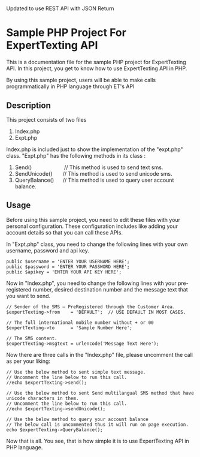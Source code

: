 # 


Updated to use REST API with JSON Return

# Sample PHP Project For ExpertTexting API
This is a documentation file for the sample PHP project for ExpertTexting API. In this project, you get to know how to use ExpertTexting API in PHP.

By using this sample project, users will be able to make calls programmatically in PHP language through ET's API

## Description
This project consists of two files 

1. Index.php 
2. Expt.php
  
Index.php is included just to show the implementation of the "expt.php" class. "Expt.php" has the following methods in its class : 

1. Send()            &nbsp;&nbsp;&nbsp;&nbsp;&nbsp;&nbsp;&nbsp;&nbsp;&nbsp;&nbsp;&nbsp;&nbsp;&nbsp;&nbsp;&nbsp;&nbsp;&nbsp;&nbsp;&nbsp;&nbsp;&nbsp;// This method is used to send text sms.
2. SendUnicode()     &nbsp;&nbsp;&nbsp;&nbsp;&nbsp;&nbsp;// This method is used to send unicode sms.
3. QueryBalance()    &nbsp;&nbsp;&nbsp;&nbsp;&nbsp;// This method is used to query user account balance.
  
## Usage
Before using this sample project, you need to edit these files with your personal configuration. These configuration includes like adding your account details so that you can call these APIs.

In "Expt.php" class, you need to change the following lines with your own username, password and api key.

```
public $username = 'ENTER YOUR USERNAME HERE';  
public $password = 'ENTER YOUR PASSWORD HERE';
public $apikey = 'ENTER YOUR API KEY HERE';
```
Now in "Index.php", you need to change the following lines with your pre-registered number, desired destination number and the message text that you want to send. 

```
// Sender of the SMS – PreRegistered through the Customer Area.
$expertTexting->from    = 'DEFAULT';  // USE DEFAULT IN MOST CASES.

// The full international mobile number without + or 00
$expertTexting->to      = 'Sample Number Here';

// The SMS content.
$expertTexting->msgtext = urlencode('Message Text Here'); 	
```

Now there are three calls in the "Index.php" file, please uncomment the call as per your liking: 

```
// Use the below method to sent simple text message.
// Uncomment the line below to run this call.
//echo $expertTexting->send();

// Use the below method to sent Send multilangual SMS method that have unicode characters in them.
// Uncomment the line below to run this call.
//echo $expertTexting->sendUnicode();

// Use the below method to query your account balance
// The below call is uncommented thus it will run on page execution.
echo $expertTexting->QueryBalance();
```

Now that is all. You see, that is how simple it is to use ExpertTexting API in PHP language.
